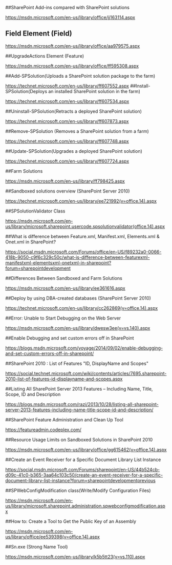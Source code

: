 ##SharePoint Add-ins compared with SharePoint solutions

https://msdn.microsoft.com/en-us/library/office/jj163114.aspx

## Field Element (Field)

https://msdn.microsoft.com/en-us/library/office/aa979575.aspx

##UpgradeActions Element (Feature)

https://msdn.microsoft.com/en-us/library/office/ff595308.aspx

##Add-SPSolution(Uploads a SharePoint solution package to the farm)

https://technet.microsoft.com/en-us/library/ff607552.aspx
##Install-SPSolution(Deploys an installed SharePoint solution in the farm)

https://technet.microsoft.com/en-us/library/ff607534.aspx

##Uninstall-SPSolution(Retracts a deployed SharePoint solution)
 

https://technet.microsoft.com/en-us/library/ff607873.aspx

 ##Remove-SPSolution (Removes a SharePoint solution from a farm)
 
https://technet.microsoft.com/en-us/library/ff607748.aspx

##Update-SPSolution(Upgrades a deployed SharePoint solution)

https://technet.microsoft.com/en-us/library/ff607724.aspx

##Farm Solutions

https://msdn.microsoft.com/en-us/library/ff798425.aspx

##Sandboxed solutions overview (SharePoint Server 2010)

https://technet.microsoft.com/en-us/library/ee721992(v=office.14).aspx

##SPSolutionValidator Class

https://msdn.microsoft.com/en-us/library/microsoft.sharepoint.usercode.spsolutionvalidator(office.14).aspx

##What is difference between Feature.xml, Manifest.xml, Elements.xml & Onet.xml in SharePoint?

https://social.msdn.microsoft.com/Forums/office/en-US/f89232a0-0066-418b-9050-c9f6c329c50c/what-is-difference-between-featurexml-manifestxml-elementsxml-onetxml-in-sharepoint?forum=sharepointdevelopment

##Differences Between Sandboxed and Farm Solutions

https://msdn.microsoft.com/en-us/library/ee361616.aspx

##Deploy by using DBA-created databases (SharePoint Server 2010)

https://technet.microsoft.com/en-us/library/cc262869(v=office.14).aspx

##Error: Unable to Start Debugging on the Web Server

https://msdn.microsoft.com/en-us/library/dwesw3ee(v=vs.140).aspx

##Enable Debugging and set custom errors off in SharePoint

https://blogs.msdn.microsoft.com/voyage/2014/09/02/enable-debugging-and-set-custom-errors-off-in-sharepoint/

##SharePoint 2010 : List of Features "ID, DisplayName and Scopes"

https://social.technet.microsoft.com/wiki/contents/articles/7695.sharepoint-2010-list-of-features-id-displayname-and-scopes.aspx

##Listing All SharePoint Server 2013 Features – Including Name, Title, Scope, ID and Description

https://blogs.msdn.microsoft.com/razi/2013/10/28/listing-all-sharepoint-server-2013-features-including-name-title-scope-id-and-description/

##SharePoint Feature Administration and Clean Up Tool

https://featureadmin.codeplex.com/

##Resource Usage Limits on Sandboxed Solutions in SharePoint 2010

https://msdn.microsoft.com/en-us/library/office/gg615462(v=office.14).aspx

##Create an Event Receiver for a Specific Document Library List Instance

https://social.msdn.microsoft.com/Forums/sharepoint/en-US/44b524cb-d09c-41c0-b365-3aa64c103c50/create-an-event-receiver-for-a-specific-document-library-list-instance?forum=sharepointdevelopmentprevious


##SPWebConfigModification class(Write/Modify Configuration Files)

https://msdn.microsoft.com/en-us/library/microsoft.sharepoint.administration.spwebconfigmodification.aspx

##How to: Create a Tool to Get the Public Key of an Assembly

https://msdn.microsoft.com/en-us/library/office/ee539398(v=office.14).aspx

##Sn.exe (Strong Name Tool)

https://msdn.microsoft.com/en-us/library/k5b5tt23(v=vs.110).aspx

